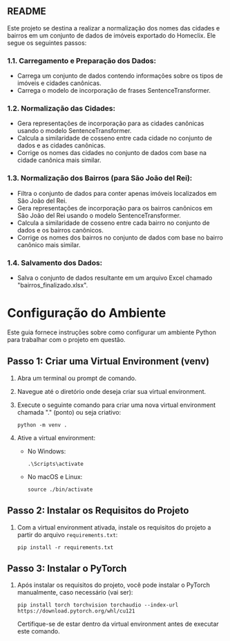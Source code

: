 ## README

Este projeto se destina a realizar a normalização dos nomes das cidades e bairros em um conjunto de dados de imóveis exportado do Homeclix. Ele segue os seguintes passos:

### 1.1. Carregamento e Preparação dos Dados:
   - Carrega um conjunto de dados contendo informações sobre os tipos de imóveis e cidades canônicas.
   - Carrega o modelo de incorporação de frases SentenceTransformer.

### 1.2. Normalização das Cidades:
   - Gera representações de incorporação para as cidades canônicas usando o modelo SentenceTransformer.
   - Calcula a similaridade de cosseno entre cada cidade no conjunto de dados e as cidades canônicas.
   - Corrige os nomes das cidades no conjunto de dados com base na cidade canônica mais similar.

### 1.3. Normalização dos Bairros (para São João del Rei):
   - Filtra o conjunto de dados para conter apenas imóveis localizados em São João del Rei.
   - Gera representações de incorporação para os bairros canônicos em São João del Rei usando o modelo SentenceTransformer.
   - Calcula a similaridade de cosseno entre cada bairro no conjunto de dados e os bairros canônicos.
   - Corrige os nomes dos bairros no conjunto de dados com base no bairro canônico mais similar.

### 1.4. Salvamento dos Dados:
   - Salva o conjunto de dados resultante em um arquivo Excel chamado "bairros_finalizado.xlsx".

# Configuração do Ambiente

Este guia fornece instruções sobre como configurar um ambiente Python para trabalhar com o projeto em questão.

## Passo 1: Criar uma Virtual Environment (venv)

1. Abra um terminal ou prompt de comando.
2. Navegue até o diretório onde deseja criar sua virtual environment.
3. Execute o seguinte comando para criar uma nova virtual environment chamada "." (ponto) ou seja criativo:

    ```
    python -m venv .
    ```

4. Ative a virtual environment:

    - No Windows:

        ```
        .\Scripts\activate
        ```

    - No macOS e Linux:

        ```
        source ./bin/activate
        ```

## Passo 2: Instalar os Requisitos do Projeto

1. Com a virtual environment ativada, instale os requisitos do projeto a partir do arquivo `requirements.txt`:

    ```
    pip install -r requirements.txt
    ```

## Passo 3: Instalar o PyTorch

1. Após instalar os requisitos do projeto, você pode instalar o PyTorch manualmente, caso necessário (vai ser):

    ```
    pip install torch torchvision torchaudio --index-url https://download.pytorch.org/whl/cu121
    ```

    Certifique-se de estar dentro da virtual environment antes de executar este comando.
